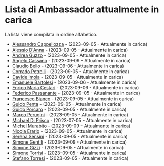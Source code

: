 # Lista di Ambassador attualmente in carica

La lista viene compilata in ordine alfabetico.

- [Alessandro Cappellozza](https://github.com/orgs/Il-Libro-Open-Source/people/eppak) - (2023-09-05 - Attualmente in carica)
- [Alessio D'Anna](https://github.com/orgs/Il-Libro-Open-Source/people/Developpoo) - (2023-09-05 - Attualmente in carica)
- [Andrea Guzzo](https://github.com/orgs/Il-Libro-Open-Source/people/JeyDi) - (2023-09-05 - Attualmente in carica)
- [Angelo Cassano](https://github.com/orgs/Il-Libro-Open-Source/people/AngeloAvv) - (2023-09-09 - Attualmente in carica)
- [Claudio Bello](https://github.com/orgs/Il-Libro-Open-Source/people/Cb040719) - (2023-09-06 - Attualmente in carica)
- [Corrado Petrelli](https://github.com/orgs/Il-Libro-Open-Source/people/corradopetrelli) - (2023-09-05 - Attualmente in carica)
- [Davide Imola](https://github.com/orgs/Il-Libro-Open-Source/people/davideimola) - (2023-09-05 - Attualmente in carica)
- [Emanuele Bartolesi](https://github.com/orgs/Il-Libro-Open-Source/people/kasuken) - (2023-09-06 - Attualmente in carica)
- [Enrico Maria Cestari](https://github.com/orgs/Il-Libro-Open-Source/people/EMCestari) - (2023-09-06 - Attualmente in carica)
- [Federico Passanante](https://github.com/orgs/Il-Libro-Open-Source/people/passasooz) - (2023-09-05 - Attualmente in carica)
- [Francesco Bianco](https://github.com/orgs/Il-Libro-Open-Source/people/francescobianco) - (2023-09-05 - Attualmente in carica)
- [Guido Penta](https://github.com/orgs/Il-Libro-Open-Source/people/GuidoPenta) - (2023-09-05 - Attualmente in carica)
- [Guido Porcaro](https://github.com/orgs/Il-Libro-Open-Source/people/elgorditosalsero) - (2023-09-05 - Attualmente in carica)
- [Marco Perugini](https://github.com/orgs/Il-Libro-Open-Source/people/imD3v) - (2023-09-05 - Attualmente in carica)
- [Michael Di Prisco](https://github.com/orgs/Il-Libro-Open-Source/people/Cadienvan) - (2023-07-05 - Attualmente in carica)
- [Michel Murabito](https://github.com/orgs/Il-Libro-Open-Source/people/akelity) - (2023-09-09 - Attualmente in carica)
- [Nicola Erario](https://github.com/orgs/Il-Libro-Open-Source/people/nicolaerario) - (2023-09-05 - Attualmente in carica)
- [Serena Sensini](https://github.com/orgs/Il-Libro-Open-Source/people/serenasensini) - (2023-09-05 - Attualmente in carica)
- [Simone Gentili](https://github.com/orgs/Il-Libro-Open-Source/people/sensorario) - (2023-09-09 - Attualmente in carica)
- [Simone Gizzi](https://github.com/orgs/Il-Libro-Open-Source/people/guizzo) - (2023-09-05 - Attualmente in carica)
- [Simone Torrisi](https://github.com/orgs/Il-Libro-Open-Source/people/storrisi) - (2023-09-05 - Attualmente in carica)
- [Stefano Torresi](https://github.com/orgs/Il-Libro-Open-Source/people/stefanotorresi) - (2023-09-05 - Attualmente in carica)
